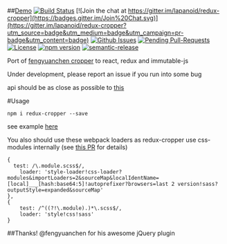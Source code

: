 ##[Demo](http://lapanoid.github.io/redux-cropper/)
[![Build Status](http://img.shields.io/travis/lapanoid/redux-cropper.svg?style=flat-square)](https://travis-ci.org/lapanoid/redux-cropper)
[![Join the chat at https://gitter.im/lapanoid/redux-cropper](https://badges.gitter.im/Join%20Chat.svg)](https://gitter.im/lapanoid/redux-cropper?utm_source=badge&utm_medium=badge&utm_campaign=pr-badge&utm_content=badge)
[![Github Issues](http://githubbadges.herokuapp.com/lapanoid/redux-cropper/issues.svg?style=flat-square)](https://github.com/lapanoid/redux-cropper/issues)
[![Pending Pull-Requests](http://githubbadges.herokuapp.com/lapanoid/redux-cropper/pulls.svg?style=flat-square)](https://github.com/lapanoid/redux-cropper/pulls)
[![License](http://img.shields.io/:license-mit-blue.svg?style=flat-square)](http://badges.mit-license.org)
[![npm version](https://badge.fury.io/js/redux-cropper.svg)](https://badge.fury.io/js/redux-cropper)
[![semantic-release](https://img.shields.io/badge/%20%20%F0%9F%93%A6%F0%9F%9A%80-semantic--release-e10079.svg)](https://github.com/semantic-release/semantic-release)

Port of [fengyuanchen cropper](https://github.com/fengyuanchen/cropper) to react, redux and immutable-js

Under development, please report an issue if you run into some bug

api should be as close as possible to [this](https://github.com/fengyuanchen/cropper/blob/master/README.md)

#Usage

```
npm i redux-cropper --save
```
see example [here](https://github.com/lapanoid/redux-cropper/blob/master/example/src/app.js)

You also should use these webpack loaders as redux-cropper use css-modules internally (see [this PR](https://github.com/css-modules/css-modules/pull/65) for details)

```
{
  test: /\.module.scss$/,
	loader: 'style-loader!css-loader?modules&importLoaders=2&sourceMap&localIdentName=[local]___[hash:base64:5]!autoprefixer?browsers=last 2 version!sass?outputStyle=expanded&sourceMap'
},
{
	test: /^((?!\.module).)*\.scss$/,
	loader: 'style!css!sass'
}
```

##Thanks!
@fengyuanchen for his awesome jQuery plugin

